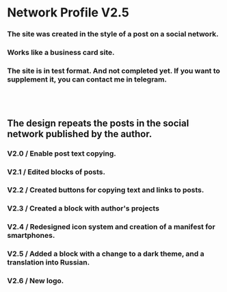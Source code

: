# Network Profile V2.5

### The site was created in the style of a post on a social network.
### Works like a business card site.
### The site is in test format. And not completed yet. If you want to supplement it, you can contact me in telegram.

<br><br>

## The design repeats the posts in the social network published by the author.

### V2.0 / Enable post text copying.
### V2.1 / Edited blocks of posts.
### V2.2 / Created buttons for copying text and links to posts.
### V2.3 / Created a block with author's projects
### V2.4 / Redesigned icon system and creation of a manifest for smartphones.
### V2.5 / Added a block with a change to a dark theme, and a translation into Russian.
### V2.6 / New logo.
